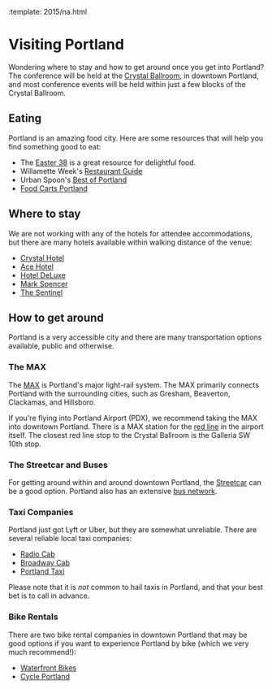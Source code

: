 :template: 2015/na.html

# Visiting Portland

Wondering where to stay and how to get around once you get into Portland? The
conference will be held at the [Crystal Ballroom][crystal], in downtown
Portland, and most conference events will be held within just a few blocks of
the Crystal Ballroom.

[crystal]: http://www.mcmenamins.com/CrystalBallroom

## Eating

Portland is an amazing food city.
Here are some resources that will help you find something good to eat:

* The [Easter 38](http://pdx.eater.com/maps/best-portland-restaurants-38) is a great resource for delightful food.
* Willamette Week's [Restaurant Guide](http://www.wweek.com/restaurants/)
* Urban Spoon's [Best of Portland](https://www.zomato.com/portland)
* [Food Carts Portland](http://www.foodcartsportland.com/)


## Where to stay

We are not working with any of the hotels for attendee accommodations, but
there are many hotels available within walking distance of the venue:

* [Crystal Hotel](http://www.mcmenamins.com/CrystalHotel)
* [Ace Hotel](http://www.acehotel.com/portland)
* [Hotel DeLuxe](http://www.hoteldeluxeportland.com/)
* [Mark Spencer](http://www.markspencer.com/)
* [The Sentinel](http://www.sentinelhotel.com/)


## How to get around

Portland is a very accessible city and there are many transportation
options available, public and otherwise.

### The MAX

The [MAX](http://trimet.org/max) is Portland's major light-rail system.
The MAX primarily connects Portland with the surrounding cities, such as
Gresham, Beaverton, Clackamas, and Hillsboro.

If you're flying into Portland Airport (PDX), we recommend taking the MAX
into downtown Portland. There is a MAX station for the [red
line](http://trimet.org/schedules/maxredline.htm) in the airport itself.  The
closest red line stop to the Crystal Ballroom is the Galleria SW 10th stop.

### The Streetcar and Buses

For getting around within and around downtown Portland, the
[Streetcar](http://www.portlandstreetcar.org/) can be a good option.
Portland also has an extensive [bus network](http://trimet.org/bus/).

### Taxi Companies

Portland just got Lyft or Uber, but they are somewhat unreliable.
There are several reliable local taxi companies:

* [Radio Cab](http://www.radiocab.net/)
* [Broadway Cab](http://www.broadwaycab.com/)
* [Portland Taxi](http://portlandtaxi.net/)

Please note that it is _not_ common to hail taxis in Portland, and that
your best bet is to call in advance.

### Bike Rentals

There are two bike rental companies in downtown Portland that may be
good options if you want to experience Portland by bike (which we very
much recommend!):

* [Waterfront Bikes](http://www.waterfrontbikes.com/)
* [Cycle Portland](http://www.portlandbicycletours.com/)
